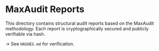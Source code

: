 # MaxAudit Reports

This directory contains structural audit reports based on the MaxAudit methodology.
Each report is cryptographically secured and publicly verifiable via hash.

→ See `HASHES.md` for verification.
